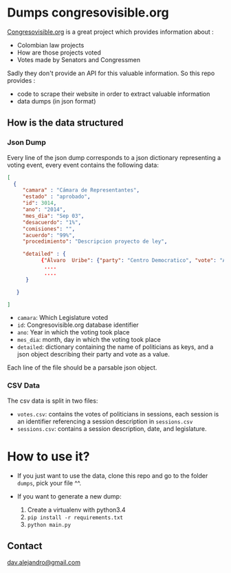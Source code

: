 # Dumps congresovisible.org

[Congresovisible.org](http://www.congresovisible.org) is a great project which provides information about :

- Colombian law projects
- How are those projects voted
- Votes made by Senators and Congressmen

Sadly they don't provide an API for this valuable information.  So this repo provides :

- code to scrape their website in order to extract valuable information
- data dumps (in json format)


## How is the data structured

### Json Dump 

Every line of the json dump corresponds to a json dictionary representing a voting event, every event contains the following data: 

```json
[
  { 
     "camara" : "Cámara de Representantes",
     "estado" : "aprobado",
     "id": 3014,
     "ano": "2014",
     "mes_dia": "Sep 03",
     "desacuerdo": "1%",
     "comisiones": "",
     "acuerdo": "99%",
     "procedimiento": "Descripcion proyecto de ley",

     "detailed" : {
     	   {"Álvaro  Uribe": {"party": "Centro Democratico", "vote": "Aprobado"},
     	    ....
     	    ....
      }

   }

]
```

- `camara`: Which Legislature voted
- `id`: Congresovisible.org database identifier
- `ano`: Year in which the voting took place
- `mes_dia`: month, day in which the voting took place
- `detailed`: dictionary containing the name of politicians as keys, and a json object describing their party and vote as a value.

Each line of the file should be a parsable json object.

### CSV Data

The csv data is split in two files:

- `votes.csv`: contains the votes of politicians in sessions, each session is an identifier referencing a session description in `sessions.csv`
- `sessions.csv`: contains a session description, date, and legislature.

# How to use it?

- If you just want to use the data, clone this repo and go to the folder `dumps`, pick your file ^^.

- If you want to generate a new dump: 

   1. Create a virtualenv with python3.4
   2. `pip install -r requirements.txt`
   3. `python main.py`

## Contact

dav.alejandro@gmail.com
